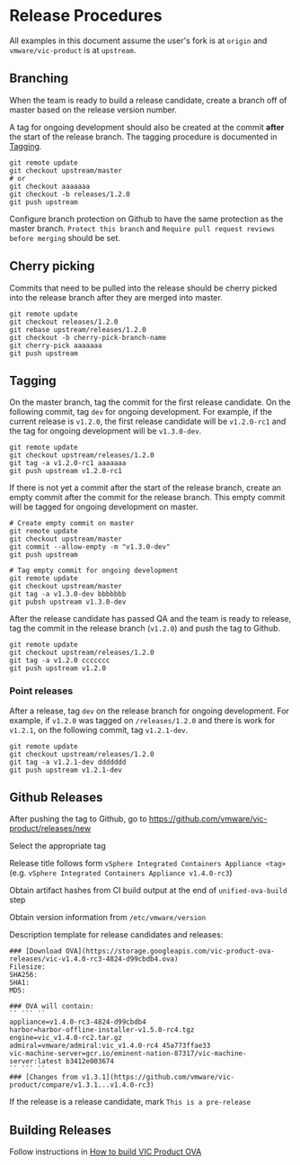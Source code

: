 # Release Procedures

All examples in this document assume the user's fork is at `origin` and `vmware/vic-product` is at
`upstream`.


## Branching

When the team is ready to build a release candidate, create a branch off of master based on the
release version number. 

A tag for ongoing development should also be created at the commit **after**
the start of the release branch. The tagging procedure is documented in [Tagging](#Tagging). 

```
git remote update
git checkout upstream/master
# or
git checkout aaaaaaa
git checkout -b releases/1.2.0
git push upstream
```

Configure branch protection on Github to have the same protection as the master branch.
`Protect this branch` and `Require pull request reviews before merging` should be set.


## Cherry picking

Commits that need to be pulled into the release should be cherry picked into the release branch
after they are merged into master.

```
git remote update
git checkout releases/1.2.0
git rebase upstream/releases/1.2.0
git checkout -b cherry-pick-branch-name
git cherry-pick aaaaaaa
git push upstream
```


## Tagging

On the master branch, tag the commit for the first release candidate. On the
following commit, tag `dev` for ongoing development. For example, if the
current release is `v1.2.0`, the first release candidate will be `v1.2.0-rc1` and
the tag for ongoing development will be `v1.3.0-dev`.

```
git remote update
git checkout upstream/releases/1.2.0
git tag -a v1.2.0-rc1 aaaaaaa
git push upstream v1.2.0-rc1
```

If there is not yet a commit after the start of the release branch, create an empty commit after
the commit for the release branch. This empty commit will be tagged for ongoing development on master.

```
# Create empty commit on master
git remote update
git checkout upstream/master
git commit --allow-empty -m "v1.3.0-dev"
git push upstream

# Tag empty commit for ongoing development
git remote update
git checkout upstream/master
git tag -a v1.3.0-dev bbbbbbb
git pubsh upstream v1.3.0-dev
```

After the release candidate has passed QA and the team is ready to release, tag the commit in the
release branch (`v1.2.0`) and push the tag to Github.

```
git remote update
git checkout upstream/releases/1.2.0
git tag -a v1.2.0 ccccccc
git push upstream v1.2.0
```

### Point releases

After a release, tag `dev` on the release branch for ongoing development.
For example, if `v1.2.0` was tagged on `/releases/1.2.0` and there is work for `v1.2.1`, on the
following commit, tag `v1.2.1-dev`.

```
git remote update
git checkout upstream/releases/1.2.0
git tag -a v1.2.1-dev ddddddd
git push upstream v1.2.1-dev
```


## Github Releases

After pushing the tag to Github, go to https://github.com/vmware/vic-product/releases/new

Select the appropriate tag

Release title follows form `vSphere Integrated Containers Appliance <tag>` (e.g. `vSphere Integrated Containers Appliance v1.4.0-rc3`)

Obtain artifact hashes from CI build output at the end of `unified-ova-build` step

Obtain version information from `/etc/vmware/version`

Description template for release candidates and releases:

```
### [Download OVA](https://storage.googleapis.com/vic-product-ova-releases/vic-v1.4.0-rc3-4824-d99cbdb4.ova)
Filesize: 
SHA256:  
SHA1: 
MD5: 

### OVA will contain:
`` ``` ``
appliance=v1.4.0-rc3-4824-d99cbdb4
harbor=harbor-offline-installer-v1.5.0-rc4.tgz
engine=vic_v1.4.0-rc2.tar.gz
admiral=vmware/admiral:vic_v1.4.0-rc4 45a773ffae33
vic-machine-server=gcr.io/eminent-nation-87317/vic-machine-server:latest b3412e003674
`` ``` ``
### [Changes from v1.3.1](https://github.com/vmware/vic-product/compare/v1.3.1...v1.4.0-rc3)

```

If the release is a release candidate, mark `This is a pre-release`

## Building Releases

Follow instructions in [How to build VIC Product OVA](BUILD.md)
